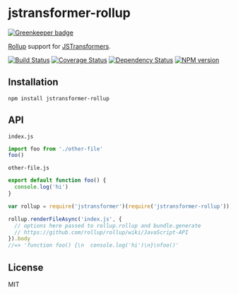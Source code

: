 # jstransformer-rollup

[![Greenkeeper badge](https://badges.greenkeeper.io/jstransformers/jstransformer-rollup.svg)](https://greenkeeper.io/)

[Rollup](https://github.com/rollup/rollup) support for [JSTransformers](http://github.com/jstransformers).

[![Build Status](https://img.shields.io/travis/jstransformers/jstransformer-rollup/master.svg)](https://travis-ci.org/jstransformers/jstransformer-rollup)
[![Coverage Status](https://img.shields.io/codecov/c/github/jstransformers/jstransformer-rollup/master.svg)](https://codecov.io/gh/jstransformers/jstransformer-rollup)
[![Dependency Status](https://img.shields.io/david/jstransformers/jstransformer-rollup/master.svg)](http://david-dm.org/jstransformers/jstransformer-rollup)
[![NPM version](https://img.shields.io/npm/v/jstransformer-rollup.svg)](https://www.npmjs.org/package/jstransformer-rollup)

## Installation

    npm install jstransformer-rollup

## API

`index.js`
```js
import foo from './other-file'
foo()
```

`other-file.js`
```js
export default function foo() {
  console.log('hi')
}
```


```js
var rollup = require('jstransformer')(require('jstransformer-rollup'));

rollup.renderFileAsync('index.js', {
  // options here passed to rollup.rollup and bundle.generate
  // https://github.com/rollup/rollup/wiki/JavaScript-API
}).body
//=> 'function foo() {\n  console.log('hi')\n}\nfoo()'
```

## License

MIT
